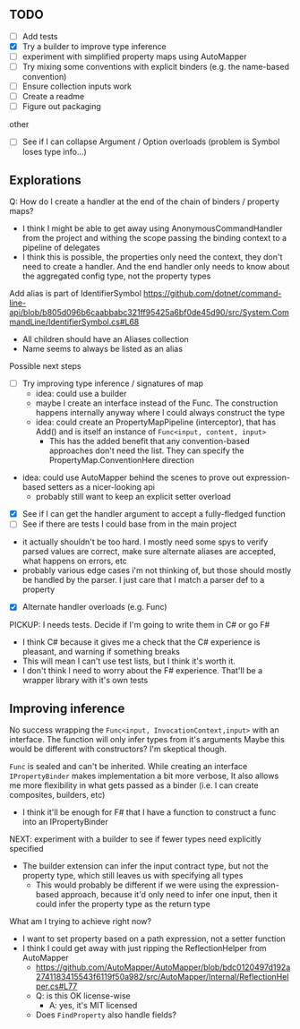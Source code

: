 ﻿

## TODO
- [ ] Add tests
- [x] Try a builder to improve type inference
- [ ] experiment with simplified property maps using AutoMapper
- [ ] Try mixing some conventions with explicit binders (e.g. the name-based convention)
- [ ] Ensure collection inputs work
- [ ] Create a readme
- [ ] Figure out packaging

other
- [ ] See if I can collapse Argument / Option overloads (problem is Symbol loses type info...)

## Explorations


Q: How do I create a handler at the end of the chain of binders / property maps?
- I think I might be able to get away using AnonymousCommandHandler from the project and withing the scope passing the binding context to a pipeline of delegates
- I think this is possible, the properties only need the context, they don't need to create a handler. And the end handler only needs to know about the aggregated config type, not the property types


Add alias is part of IdentifierSymbol https://github.com/dotnet/command-line-api/blob/b805d096b6caabbabc321ff95425a6bf0de45d90/src/System.CommandLine/IdentifierSymbol.cs#L68
- All children should have an Aliases collection
- Name seems to always be listed as an alias


Possible next steps
- [ ] Try improving type inference / signatures of map 
  - idea: could use a builder
  - maybe I create an interface instead of the Func. The construction happens internally anyway where I could always construct the type
  - idea: could create an PropertyMapPipeline (interceptor), that has Add() and is itself an instance of `Func<input, content, input>` 
    - This has the added benefit that any convention-based approaches don't need the list. They can specify the PropertyMap.ConventionHere direction
- idea: could use AutoMapper behind the scenes to prove out expression-based setters as a nicer-looking api
  - probably still want to keep an explicit setter overload
- [x] See if I can get the handler argument to accept a fully-fledged function
- [ ]  See if there are tests I could base from in the main project
  - it actually shouldn't be too hard. I mostly need some spys to verify parsed values are correct, make sure alternate aliases are accepted, what happens on errors, etc
  - probably various edge cases i'm not thinking of, but those should mostly be handled by the parser. I just care that I match a parser def to a property
- [x] Alternate handler overloads (e.g. Func)


PICKUP: I needs tests. Decide if I'm going to write them in C# or go F#
- I think C# because it gives me a check that the C# experience is pleasant, and warning if something breaks
- This will mean I can't use test lists, but I think it's worth it.
- I don't think I need to worry about the F# experience. That'll be a wrapper library with it's own tests

## Improving inference

No success wrapping the `Func<input, InvocationContext,input>` with an interface. The function will only infer types from it's arguments
Maybe this would be different with constructors? I'm skeptical though.

`Func` is sealed and can't be inherited. 
While creating an interface `IPropertyBinder` makes implementation a bit more verbose, It also allows me more flexibility in what gets passed as a binder 
(i.e. I can create composites, builders, etc)
- I think it'll be enough for F# that I have a function to construct a func into an IPropertyBinder

NEXT: experiment with a builder to see if fewer types need explicitly specified
- The builder extension can infer the input contract type, but not the property type, which still leaves us with specifying all types
  - This would probably be different if we were using the expression-based approach, because it'd only need to infer one input, then it could infer the property type as the return type


What am I trying to achieve right now?
- I want to set property based on a path expression, not a setter function
- I think I could get away with just ripping the ReflectionHelper from AutoMapper
  - https://github.com/AutoMapper/AutoMapper/blob/bdc0120497d192a2741183415543f6119f50a982/src/AutoMapper/Internal/ReflectionHelper.cs#L77
  - Q: is this OK license-wise
    - A: yes, it's MIT licensed
  - Does `FindProperty` also handle fields?